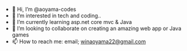 - 👋 Hi, I’m @aoyama-codes
- 👀 I’m interested in tech and coding..
- 🌱 I’m currently learning asp.net core mvc & Java
- 💞️ I’m looking to collaborate on creating an amazing web app or Java games
- 📫 How to reach me: email; winaoyama22@gmail.com

<!---
aoyama-codes/aoyama-codes is a ✨ special ✨ repository because its `README.md` (this file) appears on your GitHub profile.
You can click the Preview link to take a look at your changes.
--->

